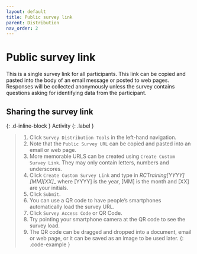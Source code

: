 ```yaml
---
layout: default
title: Public survey link
parent: Distribution
nav_order: 2
---
```


# Public survey link

This is a single survey link for all participants. This link can be copied and pasted into the body of an email message or posted to web pages. Responses will be collected anonymously unless the survey contains questions asking for identifying data from the participant.

## Sharing the survey link
{: .d-inline-block }
Activity
{: .label }

>1. Click `Survey Distribution Tools` in the left-hand navigation.
>2. Note that the `Public Survey URL` can be copied and pasted into an email or web page.
>3. More memorable URLS can be created using `Create Custom Survey Link`. They may only contain letters, numbers and underscores.
>4. Click `Create Custom Survey Link` and type in __RCTraining_[YYYY]_[MM]_[XX]__ where [YYYY] is the year, [MM] is the month and [XX] are your initials.
>5. Click `Submit`.
>6. You can use a QR code to have people’s smartphones automatically load the survey URL.
>7. Click `Survey Access Code` or QR Code.
>8. Try pointing your smartphone camera at the QR code to see the survey load.
>9. The QR code can be dragged and dropped into a document, email or web page, or it can be saved as an image to be used later.
{: .code-example }
<!-- The {: .code-example } snippet causes the paragraph above to be enclosed in a box. -->
